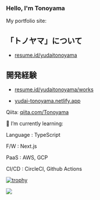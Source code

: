### Hello, I'm Tonoyama
My portfolio site:

## 「トノヤマ」について

- [resume.id/yudaitonoyama](https://www.resume.id/yudaitonoyama)

## 開発経験

- [resume.id/yudaitonoyama/works](https://www.resume.id/yudaitonoyama/works)

- [yudai-tonoyama.netlify.app](https://yudai-tonoyama.netlify.app/)

Qiita:
[qiita.com/Tonoyama](https://qiita.com/Tonoyama)

🌱 I’m currently learning:

Language : TypeScript

F/W : Next.js

PaaS : AWS, GCP

CI/CD : CircleCI, Github Actions


[![trophy](https://github-profile-trophy.vercel.app/?username=Tonoyama)](https://github.com/Tonoyama/github-profile-trophy)

<a href="https://github.com/Tonoyama/github-readme-stats">
  <img align="left" src="https://github-readme-stats.vercel.app/api?username=Tonoyama&count_private=true&show_icons=true" />
</a>
<!--
**Tonoyama/Tonoyama** is a ✨ _special_ ✨ repository because its `README.md` (this file) appears on your GitHub profile.

